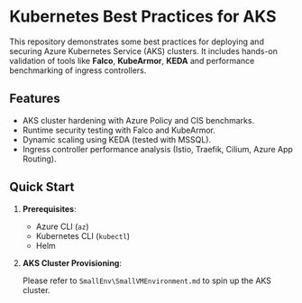 # Kubernetes Best Practices for AKS  
This repository demonstrates some best practices for deploying and securing Azure Kubernetes Service (AKS) clusters. It includes hands-on validation of tools like **Falco**, **KubeArmor**, **KEDA** and performance benchmarking of ingress controllers.

## Features
- AKS cluster hardening with Azure Policy and CIS benchmarks.
- Runtime security testing with Falco and KubeArmor.
- Dynamic scaling using KEDA (tested with MSSQL).
- Ingress controller performance analysis (Istio, Traefik, Cilium, Azure App Routing).

## Quick Start
1. **Prerequisites**:
   - Azure CLI (`az`)
   - Kubernetes CLI (`kubectl`)
   - Helm

2. **AKS Cluster Provisioning**:

   Please refer to `SmallEnv\SmallVMEnvironment.md` to spin up the AKS cluster.
